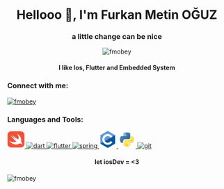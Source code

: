 <h1 align="center">Hellooo 👋, I'm Furkan Metin OĞUZ</h1>
<h3 align="center">a little change can be nice</h3>
<div align="center" width="50">
    <img src="https://github.com/SP-XD/SP-XD/blob/main/images/dev-working_rounded.gif?raw=true"
        href="https://github.com/fmobey" alt="fmobey" width="550" /><br>

</div>
<h4 align="center">I like Ios, Flutter and Embedded System</h4>

<h3 align="left">Connect with me:</h3>
<p align="left">
    <a href="https://instagram.com/fmobey" target="blank"><img align="center"
            src="https://raw.githubusercontent.com/rahuldkjain/github-profile-readme-generator/master/src/images/icons/Social/instagram.svg"
            alt="fmobey" height="30" width="40" /></a>
</p>

<h3 align="left">Languages and Tools:</h3>

<p align="left">
    <a href="https://developer.apple.com/swift/" target="_blank" rel="noreferrer"> <img
        src="https://raw.githubusercontent.com/devicons/devicon/master/icons/swift/swift-original.svg" alt="swift"
        width="40" height="40" /> </a> 
        <a href="https://dart.dev" target="_blank"> <img
            src="https://www.vectorlogo.zone/logos/dartlang/dartlang-icon.svg" alt="dart" width="40" height="40" /> </a>
    <a href="https://flutter.dev" target="_blank"> <img
            src="https://www.vectorlogo.zone/logos/flutterio/flutterio-icon.svg" alt="flutter" width="40" height="40" />
    </a> 
    <a
    href="https://spring.io/" target="_blank" rel="noreferrer"> <img
        src="https://www.vectorlogo.zone/logos/springio/springio-icon.svg" alt="spring" width="40" height="40" />
</a> 
<a href="https://www.cprogramming.com/" target="_blank"> <img
    src="https://raw.githubusercontent.com/devicons/devicon/master/icons/c/c-original.svg" alt="c" width="40"
    height="40" /> </a> <a href="https://www.python.org" target="_blank"> <img
    src="https://raw.githubusercontent.com/devicons/devicon/master/icons/python/python-original.svg"
    alt="python" width="40" height="40" /> </a>
    <a href="https://git-scm.com/" target="_blank" rel="noreferrer"> <img
        src="https://www.vectorlogo.zone/logos/git-scm/git-scm-icon.svg" alt="git" width="40" height="40" /> </a>
        

</p>
<h4 align="center">let iosDev = <3</h4>
<h4 align="center"></h4>
<h4 align="center"></h4>

</p>
<p><img align="center"
        src="https://github-readme-stats.vercel.app/api/top-langs?username=fmobey&show_icons=true&theme=tokyonight&locale=en&layout=compact"
        alt="fmobey" />
</p>
